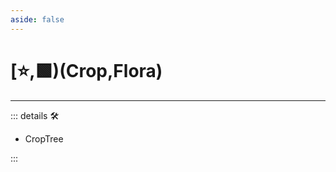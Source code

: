 ```yaml
---
aside: false
---
```

# [⭐,🟩)(<labor>Crop</labor>,<ekos>Flora</ekos>)

---

<!-- =================================================== -->
<!-- =================================================== -->
<!-- =================================================== -->
<!-- =================================================== -->
<!-- =================================================== -->
::: details 🛠

- CropTree

:::
